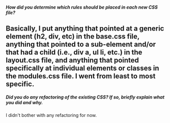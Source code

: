 ##### How did you determine which rules should be placed in each new CSS file?

Basically, I put anything that pointed at a generic element (h2, div, etc) in the base.css file, anything that pointed to a sub-element and/or that had a child (i.e., div a, ul li, etc.) in the layout.css file, and anything that pointed specifically at individual elements or classes in the modules.css file. I went from least to most specific.
---

##### Did you do any refactoring of the existing CSS? If so, briefly explain what you did and why.

I didn't bother with any refactoring for now.